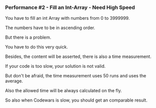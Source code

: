 ### Performance #2 - Fill an Int-Array - Need High Speed

You have to fill an int Array with numbers from 0 to 3999999.

The numbers have to be in ascending order.

But there is a problem. 

You have to do this very quick. 

Besides, the content will be asserted, there is also a time measurement. 

If your code is too slow, your solution is not valid. 

But don't be afraid, the time measurement uses 50 runs and uses the average. 

Also the allowed time will be always calculated on the fly. 

So also when Codewars is slow, you should get an comparable result.


